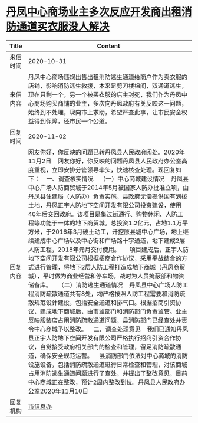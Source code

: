 # <a href="http://www.shangluo.gov.cn/zmhd/ldxxxx.jsp?urltype=leadermail.LeaderMailContentUrl&wbtreeid=1112&leadermailid=6582">丹凤中心商场业主多次反应开发商出租消防通道买衣服没人解决</a>
| Title |                                                                                                                                                                                                                                                                                                                                                                                                   Content                                                                                                                                                                                                                                                                                                                                                                                                   |
|:-----:|-------------------------------------------------------------------------------------------------------------------------------------------------------------------------------------------------------------------------------------------------------------------------------------------------------------------------------------------------------------------------------------------------------------------------------------------------------------------------------------------------------------------------------------------------------------------------------------------------------------------------------------------------------------------------------------------------------------------------------------------------------------------------------------------------------------|
| 来信时间  | 2020-10-31                                                                                                                                                                                                                                                                                                                                                                                                                                                                                                                                                                                                                                                                                                                                                                                                  |
| 来信内容  | 丹凤中心商场违规出售出租消防逃生通道给商户作为卖衣服的店铺，影响消防逃生救援，本来是剪刀楼梯间，双通道逃生，现在只剩一个，另一个被买衣服的店主封死，我们作为丹凤中心商场购买商铺的业主，多次向丹凤政府有关反映这一问题，始终到不处理，现向市上求助，希望严查此事，让市民安全权益得到保障，还市民一个公道。                                                                                                                                                                                                                                                                                                                                                                                                                                                                                                                                                                                                                                                       |
| 回复时间  | 2020-11-02                                                                                                                                                                                                                                                                                                                                                                                                                                                                                                                                                                                                                                                                                                                                                                                                  |
| 回复内容  | 网友你好，你反映的问题已转丹凤县人民政府阅处。2020年11月2日    网友你好，你反映的问题丹凤县人民政府办公室高度重视，立即安排分管领导牵头，快速核查处理。现回复如下：    一、调查核实情况    （一）中心商城建设情况    丹凤县中心广场人防商贸城于2014年5月被国家人防办批准立项，由丹凤县住建局（人防办）负责实施，县政府无偿提供国有划拨土地，丹凤正宇人防地下空间开发有限公司投资建设，使用40年后交回政府。该项目是集过街通行、购物休闲、人防工程等功能于一体的地下商贸城。总投资1.2亿元，占地1.1万平方米，于2016年3月破土动工，开挖原县城中心广场，地上继续建成中心广场以及中心街和广场路十字通道，地下建成2层人防工程，2018年元月交付使用。      项目建成后，正宇人防地下空间开发有限公司根据招商合作协议，采用平战结合的方式进行管理，将地下2层人防工程打造成地下商城（丹凤商贸城），平时做为商业经营和停车场，战时为人员掩蔽部和物资储备库。    （二）消防逃生通道情况    丹凤县中心广场人防工程消防疏散通道共有8处，均严格按照人防工程需要和消防疏散规范设计建设，包括安全通道和排气口。根据招商引资协议，建成地下商城后，由市监部门和消防部门负责监管。业主反映服装店占用消防疏散通道问题，县消防部门已经查处并责令中心商城予以整改。    二、调查处理意见    我们已通知丹凤县正宇人防地下空间开发有限公司严格执行招商引资合作协议，自觉接受政府相关部门的检查和管理，留足消防疏散通道，确保安全规范运营。    县消防部门依法对中心商城的消防设施设备，包括消防疏散通道进行日常检查和管理，对该商城占用消防逃生通道问题进行了查处，并提出了整改意见，目前中心商城正在整改，预计2周内整改到位。丹凤县人民政府办公室2020年11月10日 |
| 回复机构  | <a href="../../categories/agencies/市信息办.md">市信息办</a>                                                                                                                                                                                                                                                                                                                                                                                                                                                                                                                                                                                                                                                                                                                                                          |
